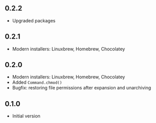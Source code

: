 ## 0.2.2

- Upgraded packages

## 0.2.1

- Modern installers: Linuxbrew, Homebrew, Chocolatey

## 0.2.0

- Modern installers: Linuxbrew, Homebrew, Chocolatey
- Added `Command.chmod()`
- Bugfix: restoring file permissions after expansion and unarchiving

## 0.1.0

- Initial version
